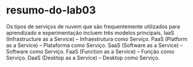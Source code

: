 # resumo-do-lab03

Os tipos de serviços de nuvem que são frequentemente utilizados para aprendizado e experimentação incluem três modelos principais, 
IaaS (Infrastructure as a Service) – Infraestrutura como Serviço.
PaaS (Platform as a Service) – Plataforma como Serviço.
SaaS (Software as a Service) – Software como Serviço.
FaaS (Function as a Service) – Função como Serviço.
DaaS (Desktop as a Service) – Desktop como Serviço.
